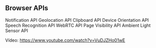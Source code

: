 ## Browser APIs

Notification API
Geolocation API
Clipboard API
Device Orientation API
Speech Recognition API
WebRTC API
Page Visibility API
Ambient Light Sensor API

Vídeo: https://www.youtube.com/watch?v=VuDJZHo01wE
